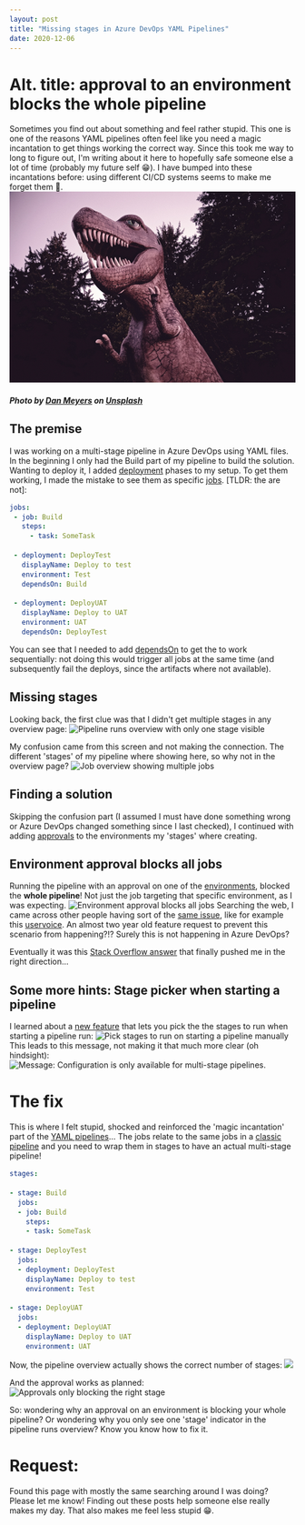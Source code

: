 ```yaml
---
layout: post
title: "Missing stages in Azure DevOps YAML Pipelines"
date: 2020-12-06
---
```


# Alt. title: approval to an environment blocks the whole pipeline
Sometimes you find out about something and feel rather stupid. This one is one of the reasons YAML pipelines often feel like you need a magic incantation to get things working the correct way. Since this took me way to long to figure out, I'm writing about it here to hopefully safe someone else a lot of time (probably my future self 😁). I have bumped into these incantations before: using different CI/CD systems seems to make me forget them 🤔.
![Stupid image of a T-Rex statue](/images/2020/20201206/dan-meyers-dj2tR9dS3e8-unsplash.jpg)
##### <span>Photo by <a href="https://unsplash.com/@dmey503?utm_source=unsplash&amp;utm_medium=referral&amp;utm_content=creditCopyText">Dan Meyers</a> on <a href="https://unsplash.com/s/photos/stupid?utm_source=unsplash&amp;utm_medium=referral&amp;utm_content=creditCopyText">Unsplash</a></span>

## The premise
I was working on a multi-stage pipeline in Azure DevOps using YAML files. In the beginning I only had the Build part of my pipeline to build the solution. Wanting to deploy it, I added [deployment](https://docs.microsoft.com/en-us/azure/devops/pipelines/process/deployment-jobs?view=azure-devops?WT.mc_id=DOP-MVP-5003719) phases to my setup. To get them working, I made the mistake to see them as specific [jobs](https://docs.microsoft.com/en-us/azure/devops/pipelines/yaml-schema?view=azure-devops&tabs=schema%2Cparameter-schema&WT.mc_id=DOP-MVP-5003719). [TLDR: the are not]:

``` yaml
jobs:
 - job: Build
   steps:
     - task: SomeTask

 - deployment: DeployTest
   displayName: Deploy to test
   environment: Test
   dependsOn: Build

 - deployment: DeployUAT
   displayName: Deploy to UAT
   environment: UAT
   dependsOn: DeployTest
```

You can see that I needed to add [dependsOn](https://docs.microsoft.com/en-us/azure/devops/pipelines/process/conditions?view=azure-devops&tabs=yaml&WT.mc_id=DOP-MVP-5003719) to get the to work sequentially: not doing this would trigger all jobs at the same time (and subsequently fail the deploys, since the artifacts where not available).

## Missing stages
Looking back, the first clue was that I didn't get multiple stages in any overview page:
![Pipeline runs overview with only one stage visible](/images/2020/20201206/2020/20201206_01_MissingStages.png)

My confusion came from this screen and not making the connection.
The different 'stages' of my pipeline where showing here, so why not in the overview page?
![Job overview showing multiple jobs](/images/2020/20201206/2020/20201206_02_MultipleJobs.png)

## Finding a solution
Skipping the confusion part (I assumed I must have done something wrong or Azure DevOps changed something since I last checked), I continued with adding [approvals](https://docs.microsoft.com/en-us/azure/devops/pipelines/process/environments?view=azure-devops#approvals&WT.mc_id=DOP-MVP-5003719) to the environments my 'stages' where creating.

## Environment approval blocks all jobs
Running the pipeline with an approval on one of the [environments](https://docs.microsoft.com/en-us/azure/devops/pipelines/process/environments?view=azure-devops&WT.mc_id=DOP-MVP-5003719), blocked the **whole pipeline**! Not just the job targeting that specific environment, as I was expecting.
![Environment approval blocks all jobs](/images/2020/20201206/2020/20201206_05_ApprovalBlocksAllJobs.png)
Searching the web, I came across other people having sort of the [same issue](https://stackoverflow.com/questions/57321733/checks-approvals-for-a-deployment-job-are-blocking-the-entire-stage), like for example this [uservoice](https://developercommunity.visualstudio.com/idea/673881/dont-block-the-entire-stage-when-checks-approvals.html). An almost two year old feature request to prevent this scenario from happening?!? Surely this is not happening in Azure DevOps?

Eventually it was this [Stack Overflow answer](https://stackoverflow.com/a/60810101/4395661) that finally pushed me in the right direction...

## Some more hints: Stage picker when starting a pipeline
I learned about a [new feature](https://docs.microsoft.com/en-us/azure/devops/release-notes/2019/sprint-162-update#skipping-stages-in-a-yaml-pipeline?WT.mc_id=DOP-MVP-5003719) that lets you pick the the stages to run when starting a pipeline run:
![Pick stages to run on starting a pipeline manually](/images/2020/20201206/2020/20201206_03_StagesToRun.png)
This leads to this message, not making it that much more clear (oh hindsight):
![Message: Configuration is only available for multi-stage pipelines.](/images/2020/20201206/2020/20201206_04_StagesToRun.png)

# The fix
This is where I felt stupid, shocked and reinforced the 'magic incantation' part of the [YAML pipelines](https://docs.microsoft.com/en-us/azure/devops/pipelines/get-started/pipelines-get-started?view=azure-devops#define-pipelines-using-yaml-syntax&WT.mc_id=DOP-MVP-5003719)...
The jobs relate to the same jobs in a [classic pipeline](https://docs.microsoft.com/en-us/azure/devops/pipelines/get-started/pipelines-get-started?view=azure-devops#define-pipelines-using-the-classic-interface&WT.mc_id=DOP-MVP-5003719) and you need to wrap them in stages to have an actual multi-stage pipeline!

``` yaml
stages:

- stage: Build
  jobs:
  - job: Build
    steps:
    - task: SomeTask

- stage: DeployTest
  jobs:
  - deployment: DeployTest
    displayName: Deploy to test
    environment: Test

- stage: DeployUAT
  jobs:
  - deployment: DeployUAT
    displayName: Deploy to UAT
    environment: UAT
```

Now, the pipeline overview actually shows the correct number of stages:
![](/images/2020/20201206/2020/20201206_06_CorrectStagesDisplayed.png)

And the approval works as planned:
![Approvals only blocking the right stage](/images/2020/20201206/2020/20201206_07_ApprovalsTheRightWay.png)

So: wondering why an approval on an environment is blocking your whole pipeline? Or wondering why you only see one 'stage' indicator in the pipeline runs overview? Know you know how to fix it.

# Request:
Found this page with mostly the same searching around I was doing? Please let me know! Finding out these posts help someone else really makes my day. That also makes me feel less stupid 😁.